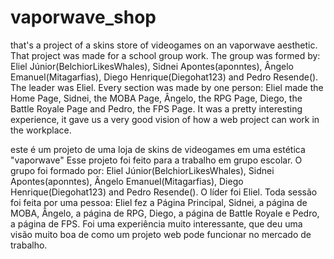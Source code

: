 # vaporwave_shop
that's a project of a skins store of videogames on an vaporwave aesthetic.
That project was made for a school group work.
The group was formed by: Eliel Júnior(BelchiorLikesWhales), Sidnei Apontes(aponntes), Ângelo Emanuel(Mitagarfias), Diego Henrique(Diegohat123) and Pedro Resende(). The leader was Eliel.
Every section was made by one person: Eliel made the Home Page, Sidnei, the MOBA Page, Ângelo, the RPG Page, Diego, the Battle Royale Page and Pedro, the FPS Page. 
It was a pretty interesting experience, it gave us a very good vision of how a web project can work in the workplace.


este é um projeto de uma loja de skins de videogames em uma estética "vaporwave"
Esse projeto foi feito para a trabalho em grupo escolar.
O grupo foi formado por: Eliel Júnior(BelchiorLikesWhales), Sidnei Apontes(aponntes), Ângelo Emanuel(Mitagarfias), Diego Henrique(Diegohat123) and Pedro Resende(). O líder foi Eliel.
Toda sessão foi feita por uma pessoa: Eliel fez a Página Principal, Sidnei, a página de MOBA, Ângelo, a página de RPG, Diego, a página de Battle Royale e Pedro, a página de FPS.
Foi uma experiência muito interessante, que deu uma visão muito boa de como um projeto web pode funcionar no mercado de trabalho.
